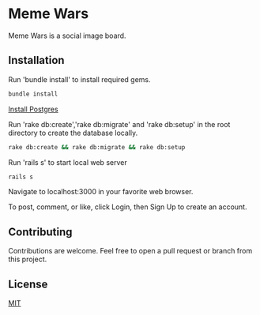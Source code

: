 # Meme Wars

Meme Wars is a social image board.

## Installation

Run 'bundle install' to install required gems.

```bash
bundle install
```

[Install Postgres](https://www.postgresql.org/download/)

Run 'rake db:create','rake db:migrate' and 'rake db:setup' in the root directory to create the database locally.

```bash
rake db:create && rake db:migrate && rake db:setup
```

Run 'rails s' to start local web server

```bash
rails s
```

Navigate to localhost:3000 in your favorite web browser.

To post, comment, or like, click Login, then Sign Up to create an account.

## Contributing
Contributions are welcome. Feel free to open a pull request or branch from this project.

## License
[MIT](https://choosealicense.com/licenses/mit/)
